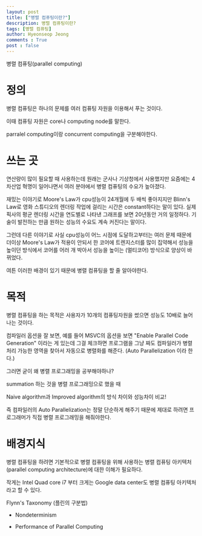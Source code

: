 ```yaml
---
layout: post
title: ["병렬 컴퓨팅이란?"]
description: 병렬 컴퓨팅이란?
tags: [병렬 컴퓨팅]
author: Hyeonseop Jeong
comments : True
post : false
---
```



병렬 컴퓨팅(parallel computing)



# 정의

병렬 컴퓨팅은 하나의 문제를 여러 컴퓨팅 자원을 이용해서 푸는 것이다.

이때 컴퓨팅 자원은 core나 computing node를 말한다.

parralel computing이랑 concurrent computing을 구분해야한다.



# 쓰는 곳

연산량이 많이 필요할 때 사용하는데 원래는 군사나 기상청에서 사용했지만 요즘에는 4차산업 혁명이 일어나면서 여러 분야에서 병렬 컴퓨팅의 수요가 높아졌다.

재밌는 이야기로 Moore's Law가 cpu성능이 24개월에 두 배씩 좋아지지만 Blinn's Law로 영화 스튜디오의 렌더링 작업에 걸리는 시간은 constant하다는 말이 있다. 실제 픽사의 평균 렌더링 시간을 연도별로 나타낸 그래프를 보면 20년동안 거의 일정하다. 기술이 발전하는 만큼 원하는 성능의 수요도 계속 커진다는 말이다.

그런데 다른 이야기로 사실 cpu성능이 어느 시점에 도달하고부터는 여러 문제 때문에 더이상 Moore's Law가 적용이 안되서 한 코어에 트렌지스터를 많이 집약해서 성능을 높이던 방식에서 코어를 어러 개 박아서 성능을 높이는 (멀티코어) 방식으로 양상이 바뀌었다.

여튼 이러한 배경이 있기 때문에 병렬 컴퓨팅을 할 줄 알아야한다.



# 목적

병렬 컴퓨팅을 하는 목적은 사용자가 10개의 컴퓨팅자원을 썼으면 성능도 10배로 늘어나는 것이다.

컴파일러 옵션을 잘 보면, 예를 들어 MSVC의 옵션을 보면 "Enable Parallel Code Generation" 이라는 게 있는데 그걸 체크하면 프로그램을 그냥 짜도 컴파일러가 병렬 처리 가능한 영역을 찾아서 자동으로 병렬화를 해준다. (Auto Parallelization 이라 한다.)

그러면 굳이 왜 병렬 프로그래밍을 공부해야하나? 

summation 하는 것을 병렬 프로그래밍으로 했을 때 

Naive algorithm과 Improved algorithm의 방식 차이와 성능차이 비교!

즉 컴파일러의 Auto Parallelization는 정말 단순하게 해주기 때문에 제대로 하려면 프로그래머가 직접 병렬 프로그래밍을 해줘야한다.



# 배경지식
병렬 컴퓨팅을 하려면 기본적으로 병렬 컴퓨팅을 위해 사용하는 병렬 컴퓨팅 아키텍처(parallel computing architecture)에 대한 이해가 필요하다.

작게는 Intel Quad core i7 부터 크게는 Google data center도 병렬 컴퓨팅 아키텍처라고 할 수 있다.

Flynn's Taxonomy (플린의 구분법)



+ Nondeterminism

+ Performance of Parallel Computing


